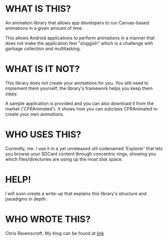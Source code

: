# WHAT IS THIS?

An animation library that allows app developers to run Canvas-based animations in a given amount of time.

This allows Android applications to perform animations in a manner that does not make the application feel "sluggish" which is a challenge with garbage collection and multitasking.

# WHAT IS IT NOT?

This library does not create your animations for you. You still need to implement them yourself; the library's framework helps you keep them zippy.

A sample application is provided and you can also download it from the market ('CFRAnimated'). It shows how you can subclass CFRAnimated to create your own animations.

# WHO USES THIS?

Currently, me. I use it in a yet unreleased util codenamed 'Explorer' that lets you browse your SDCard content through concentric rings, showing you which files/directories are using up the most disk space.

# HELP!

I will soon create a write-up that explains this library's structure and paradigms in depth.

# WHO WROTE THIS?

Chris Ravenscroft. My blog can be found at [link](http://nexus.zteo.com)
